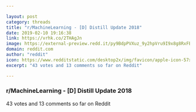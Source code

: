 ```yaml
---

layout: post
category: threads
title: "r/MachineLearning - [D] Distill Update 2018"
date: 2019-02-10 19:16:38
link: https://vrhk.co/2THAgJn
image: https://external-preview.redd.it/py9BdpPVXuz_9y2hpVru9I9x8g8RxFBDdHKnnf42ZdQ.jpg?auto=webp&s=9a209662f8757408a5c810b2e280782d843a9c91
domain: reddit.com
author: "reddit"
icon: https://www.redditstatic.com/desktop2x/img/favicon/apple-icon-57x57.png
excerpt: "43 votes and 13 comments so far on Reddit"

---
```


### r/MachineLearning - [D] Distill Update 2018

43 votes and 13 comments so far on Reddit